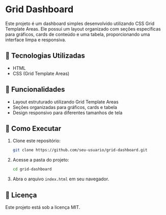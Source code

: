 # Grid Dashboard

Este projeto é um dashboard simples desenvolvido utilizando CSS Grid Template Areas. Ele possui um layout organizado com seções específicas para gráficos, cards de conteúdo e uma tabela, proporcionando uma interface limpa e responsiva.

## 📌 Tecnologias Utilizadas
- HTML
- CSS (Grid Template Areas)

## 🎯 Funcionalidades
- Layout estruturado utilizando Grid Template Areas
- Seções organizadas para gráficos, cards e tabela
- Design responsivo para diferentes tamanhos de tela

## 🚀 Como Executar
1. Clone este repositório:
   ```bash
   git clone https://github.com/seu-usuario/grid-dashboard.git
   ```
2. Acesse a pasta do projeto:
   ```bash
   cd grid-dashboard
   ```
3. Abra o arquivo `index.html` em seu navegador.

## 📄 Licença
Este projeto está sob a licença MIT.

